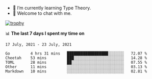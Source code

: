 <!--
### Hi there 👋

- 🤔 I was learning formal verification with Coq formally, but want to **build things** now.
- 😬 I am broadly interested in **computer systems** and **programming languages** (just a beginner 🥺).
- 🤩 (I hope I can) code for fun!

<img src="https://github-readme-stats.vercel.app/api?username=xxchan&show_icons=true&icon_color=0366d6&text_color=24292e&bg_color=ffffff&hide_title=true" />

---
-->


- 🌱 I’m currently learning Type Theory.
- 💬 Welcome to chat with me.


[![trophy](https://github-profile-trophy.vercel.app/?username=xxchan&theme=flat)](https://github.com/xxchan)


📊 **The last 7 days I spent my time on** 

<!--START_SECTION:waka-->
```text
17 July, 2021 - 23 July, 2021

Go         4 hrs 31 mins   ██████████████████░░░░░░░   72.07 % 
Cheetah    53 mins         ███░░░░░░░░░░░░░░░░░░░░░░   14.28 % 
TOML       28 mins         ██░░░░░░░░░░░░░░░░░░░░░░░   07.55 % 
Other      11 mins         ░░░░░░░░░░░░░░░░░░░░░░░░░   03.13 % 
Markdown   10 mins         ░░░░░░░░░░░░░░░░░░░░░░░░░   02.81 %
```
<!--END_SECTION:waka-->

<!--
**xxchan/xxchan** is a ✨ _special_ ✨ repository because its `README.md` (this file) appears on your GitHub profile.

Here are some ideas to get you started:

- 🔭 I’m currently working on ...
- 🌱 I’m currently learning ...
- 👯 I’m looking to collaborate on ...
- 🤔 I’m looking for help with ...
- 💬 Ask me about ...
- 📫 How to reach me: ...
- 😄 Pronouns: ...
- ⚡ Fun fact: ...
-->
